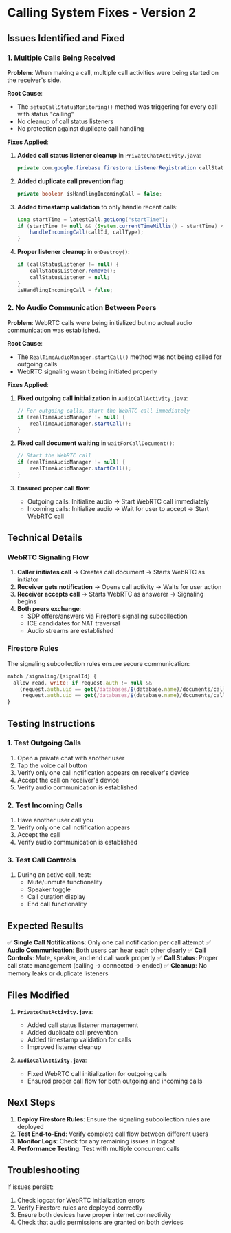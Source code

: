 # Calling System Fixes - Version 2

## Issues Identified and Fixed

### 1. **Multiple Calls Being Received**
**Problem**: When making a call, multiple call activities were being started on the receiver's side.

**Root Cause**: 
- The `setupCallStatusMonitoring()` method was triggering for every call with status "calling"
- No cleanup of call status listeners
- No protection against duplicate call handling

**Fixes Applied**:
1. **Added call status listener cleanup** in `PrivateChatActivity.java`:
   ```java
   private com.google.firebase.firestore.ListenerRegistration callStatusListener;
   ```

2. **Added duplicate call prevention flag**:
   ```java
   private boolean isHandlingIncomingCall = false;
   ```

3. **Added timestamp validation** to only handle recent calls:
   ```java
   Long startTime = latestCall.getLong("startTime");
   if (startTime != null && (System.currentTimeMillis() - startTime) < 30000) {
       handleIncomingCall(callId, callType);
   }
   ```

4. **Proper listener cleanup** in `onDestroy()`:
   ```java
   if (callStatusListener != null) {
       callStatusListener.remove();
       callStatusListener = null;
   }
   isHandlingIncomingCall = false;
   ```

### 2. **No Audio Communication Between Peers**
**Problem**: WebRTC calls were being initialized but no actual audio communication was established.

**Root Cause**: 
- The `RealTimeAudioManager.startCall()` method was not being called for outgoing calls
- WebRTC signaling wasn't being initiated properly

**Fixes Applied**:
1. **Fixed outgoing call initialization** in `AudioCallActivity.java`:
   ```java
   // For outgoing calls, start the WebRTC call immediately
   if (realTimeAudioManager != null) {
       realTimeAudioManager.startCall();
   }
   ```

2. **Fixed call document waiting** in `waitForCallDocument()`:
   ```java
   // Start the WebRTC call
   if (realTimeAudioManager != null) {
       realTimeAudioManager.startCall();
   }
   ```

3. **Ensured proper call flow**:
   - Outgoing calls: Initialize audio → Start WebRTC call immediately
   - Incoming calls: Initialize audio → Wait for user to accept → Start WebRTC call

## Technical Details

### WebRTC Signaling Flow
1. **Caller initiates call** → Creates call document → Starts WebRTC as initiator
2. **Receiver gets notification** → Opens call activity → Waits for user action
3. **Receiver accepts call** → Starts WebRTC as answerer → Signaling begins
4. **Both peers exchange**:
   - SDP offers/answers via Firestore signaling subcollection
   - ICE candidates for NAT traversal
   - Audio streams are established

### Firestore Rules
The signaling subcollection rules ensure secure communication:
```javascript
match /signaling/{signalId} {
  allow read, write: if request.auth != null &&
    (request.auth.uid == get(/databases/$(database.name)/documents/calls/$(callId)).data.callerId ||
     request.auth.uid == get(/databases/$(database.name)/documents/calls/$(callId)).data.receiverId);
}
```

## Testing Instructions

### 1. **Test Outgoing Calls**
1. Open a private chat with another user
2. Tap the voice call button
3. Verify only one call notification appears on receiver's device
4. Accept the call on receiver's device
5. Verify audio communication is established

### 2. **Test Incoming Calls**
1. Have another user call you
2. Verify only one call notification appears
3. Accept the call
4. Verify audio communication is established

### 3. **Test Call Controls**
1. During an active call, test:
   - Mute/unmute functionality
   - Speaker toggle
   - Call duration display
   - End call functionality

## Expected Results

✅ **Single Call Notifications**: Only one call notification per call attempt
✅ **Audio Communication**: Both users can hear each other clearly
✅ **Call Controls**: Mute, speaker, and end call work properly
✅ **Call Status**: Proper call state management (calling → connected → ended)
✅ **Cleanup**: No memory leaks or duplicate listeners

## Files Modified

1. **`PrivateChatActivity.java`**:
   - Added call status listener management
   - Added duplicate call prevention
   - Added timestamp validation for calls
   - Improved listener cleanup

2. **`AudioCallActivity.java`**:
   - Fixed WebRTC call initialization for outgoing calls
   - Ensured proper call flow for both outgoing and incoming calls

## Next Steps

1. **Deploy Firestore Rules**: Ensure the signaling subcollection rules are deployed
2. **Test End-to-End**: Verify complete call flow between different users
3. **Monitor Logs**: Check for any remaining issues in logcat
4. **Performance Testing**: Test with multiple concurrent calls

## Troubleshooting

If issues persist:
1. Check logcat for WebRTC initialization errors
2. Verify Firestore rules are deployed correctly
3. Ensure both devices have proper internet connectivity
4. Check that audio permissions are granted on both devices
